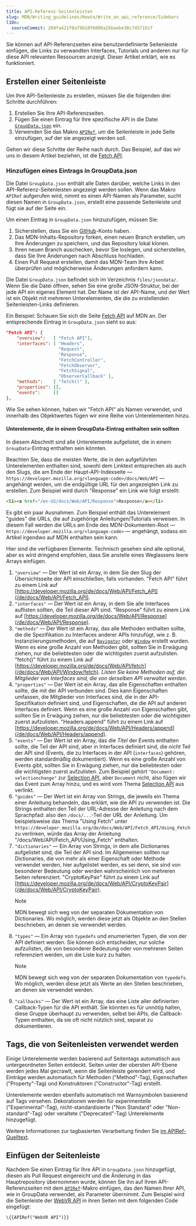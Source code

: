 ```yaml
---
title: API-Referenz-Seitenleisten
slug: MDN/Writing_guidelines/Howto/Write_an_api_reference/Sidebars
l10n:
  sourceCommit: 269fa421f0a79b18f6000a26baebe30c74571b1f
---
```


Sie können auf API-Referenzseiten eine benutzerdefinierte Seitenleiste einfügen, die Links zu verwandten Interfaces, Tutorials und anderen nur für diese API relevanten Ressourcen anzeigt.
Dieser Artikel erklärt, wie es funktioniert.

## Erstellen einer Seitenleiste

Um Ihre API-Seitenleiste zu erstellen, müssen Sie die folgenden drei Schritte durchführen:

1. Erstellen Sie Ihre API-Referenzseiten.
2. Fügen Sie einen Eintrag für Ihre spezifische API in die Datei [`GroupData.json`](https://github.com/mdn/content/blob/main/files/jsondata/GroupData.json) ein.
3. Verwenden Sie das Makro [`APIRef`](https://github.com/mdn/rari-doc/src/templ/templs/api_list_specs.rs), um die Seitenleiste in jede Seite einzufügen, auf der sie angezeigt werden soll.

Gehen wir diese Schritte der Reihe nach durch.
Das Beispiel, auf das wir uns in diesem Artikel beziehen, ist die [Fetch API](/de/docs/Web/API/Fetch_API).

### Hinzufügen eines Eintrags in GroupData.json

Die Datei `GroupData.json` enthält alle Daten darüber, welche Links in den API-Referenz-Seitenleisten angezeigt werden sollen.
Wenn das Makro `APIRef` aufgerufen wird, nimmt es einen API-Namen als Parameter, sucht diesen Namen in `GroupData.json`, erstellt eine passende Seitenleiste und fügt sie auf der Seite ein.

Um einen Eintrag in `GroupData.json` hinzuzufügen, müssen Sie:

1. Sicherstellen, dass Sie ein [GitHub](https://github.com/)-Konto haben.
2. Das MDN-Inhalts-Repository forken, einen neuen Branch erstellen, um Ihre Änderungen zu speichern, und das Repository lokal klonen.
3. Ihren neuen Branch auschecken, bevor Sie loslegen, und sicherstellen, dass Sie Ihre Änderungen nach Abschluss hochladen.
4. Einen Pull Request erstellen, damit das MDN-Team Ihre Arbeit überprüfen und möglicherweise Änderungen anfordern kann.

Die Datei `GroupData.json` befindet sich im Verzeichnis `files/jsondata/`.
Wenn Sie die Datei öffnen, sehen Sie eine große JSON-Struktur, bei der jede API ein eigenes Element hat.
Der Name ist der API-Name, und der Wert ist ein Objekt mit mehreren Unterelementen, die die zu erstellenden Seitenleisten-Links definieren.

Ein Beispiel: Schauen Sie sich die Seite [Fetch API](/de/docs/Web/API/Fetch_API) auf MDN an.
Der entsprechende Eintrag in `GroupData.json` sieht so aus:

```json
"Fetch API": {
    "overview":   [ "Fetch API"],
    "interfaces": [ "Headers",
                    "Request",
                    "Response",
                    "FetchController",
                    "FetchObserver",
                    "FetchSignal",
                    "ObserverCallback" ],
    "methods":    [ "fetch()" ],
    "properties": [],
    "events":     []
},
```

Wie Sie sehen können, haben wir "Fetch API" als Namen verwendet, und innerhalb des Objektwertes fügen wir eine Reihe von Unterelementen hinzu.

#### Unterelemente, die in einem GroupData-Eintrag enthalten sein sollten

In diesem Abschnitt sind alle Unterelemente aufgelistet, die in einem `GroupData`-Eintrag enthalten sein könnten.

Beachten Sie, dass die meisten Werte, die in den aufgeführten Unterelementen enthalten sind, sowohl dem Linktext entsprechen als auch den Slugs, die am Ende der Haupt-API-Indexseite — `https://developer.mozilla.org/<language-code>/docs/Web/API` — angehängt werden, um die endgültige URL für den angezeigten Link zu erstellen.
Zum Beispiel wird durch "Response" ein Link wie folgt erstellt:

```html
<li><a href="/en-US/docs/Web/API/Response">Response</a></li>
```

Es gibt ein paar Ausnahmen.
Zum Beispiel enthält das Unterelement "guides" die URLs, die auf zugehörige Anleitungen/Tutorials verweisen.
In diesem Fall werden die URLs am Ende des MDN-Dokumenten-Root — `https://developer.mozilla.org/<language-code>` — angehängt, sodass ein Artikel irgendwo auf MDN enthalten sein kann.

Hier sind die verfügbaren Elemente.
Technisch gesehen sind alle optional, aber es wird dringend empfohlen, dass Sie anstelle eines Weglassens leere Arrays einfügen.

1. `"overview"` — Der Wert ist ein Array, in dem Sie den Slug der Übersichtsseite der API einschließen, falls vorhanden.
   "Fetch API" führt zu einem Link auf [https://developer.mozilla.org/de/docs/Web/API/Fetch_API](/de/docs/Web/API/Fetch_API).
2. `"interfaces"` — Der Wert ist ein Array, in dem Sie alle Interfaces auflisten sollten, die Teil dieser API sind.
   "Response" führt zu einem Link auf [https://developer.mozilla.org/de/docs/Web/API/Response](/de/docs/Web/API/Response).
3. `"methods"` — Der Wert ist ein Array, das alle Methoden enthalten sollte, die die Spezifikation zu Interfaces anderer APIs hinzufügt, wie z. B. Instanziierungsmethoden, die auf [`Navigator`](/de/docs/Web/API/Navigator) oder [`Window`](/de/docs/Web/API/Window) erstellt wurden.
   Wenn es eine große Anzahl von Methoden gibt, sollten Sie in Erwägung ziehen, nur die beliebtesten oder die wichtigsten zuerst aufzulisten.
   "fetch()" führt zu einem Link auf [https://developer.mozilla.org/de/docs/Web/API/fetch](/de/docs/Web/API/Window/fetch).
   _Listen Sie keine Methoden auf, die Mitglieder von Interfaces sind, die von derselben API verwaltet werden._
4. `"properties"` — Der Wert ist ein Array, das alle Eigenschaften enthalten sollte, die mit der API verbunden sind.
   Dies kann Eigenschaften umfassen, die Mitglieder von Interfaces sind, die in der API-Spezifikation definiert sind, und Eigenschaften, die die API auf anderen Interfaces definiert.
   Wenn es eine große Anzahl von Eigenschaften gibt, sollten Sie in Erwägung ziehen, nur die beliebtesten oder die wichtigsten zuerst aufzulisten.
   "Headers.append" führt zu einem Link auf [https://developer.mozilla.org/de/docs/Web/API/Headers/append](/de/docs/Web/API/Headers/append).
5. `"events"` — Der Wert ist ein Array, das die _Titel_ der Events enthalten sollte, die Teil der API sind, aber in Interfaces definiert sind, die _nicht_ Teil der API sind (Events, die zu Interfaces in der API (`interfaces`) gehören, werden standardmäßig dokumentiert).
   Wenn es eine große Anzahl von Events gibt, sollten Sie in Erwägung ziehen, nur die beliebtesten oder die wichtigsten zuerst aufzulisten.
   Zum Beispiel gehört `"Document: selectionchange"` zur [Selection API](/de/docs/Web/API/Selection_API), aber `Document` nicht, also fügen wir das Event zum Array hinzu, und es wird vom Thema [Selection API](/de/docs/Web/API/Selection_API) aus verlinkt.
6. `"guides"` — Der Wert ist ein Array von Strings, die jeweils ein Thema einer Anleitung behandeln, das erklärt, wie die API zu verwenden ist.
   Die Strings enthalten den Teil der URL-Adresse der Anleitung nach dem Sprachpfad: also den `/docs/...`-Teil der URL der Anleitung.
   Um beispielsweise das Thema "Using Fetch" unter `https://developer.mozilla.org/de/docs/Web/API/Fetch_API/Using_Fetch` zu verlinken, würde das Array der Anleitung "/docs/Web/API/Fetch_API/Using_Fetch" enthalten.
7. `"dictionaries"` — Ein Array von Strings, in dem alle Dictionaries aufgelistet sind, die Teil der API sind.
   Im Allgemeinen sollten nur Dictionaries, die von mehr als einer Eigenschaft oder Methode verwendet werden, hier aufgelistet werden, es sei denn, sie sind von besonderer Bedeutung oder werden wahrscheinlich von mehreren Seiten referenziert.
   "CryptoKeyPair" führt zu einem Link auf [https://developer.mozilla.org/de/docs/Web/API/CryptoKeyPair](/de/docs/Web/API/CryptoKeyPair).
   > [!NOTE]
   > MDN bewegt sich weg von der separaten Dokumentation von Dictionaries.
   > Wo möglich, werden diese jetzt als Objekte an den Stellen beschrieben, an denen sie verwendet werden.
8. `"types"` — Ein Array von `typedefs` und enumerierten Typen, die von der API definiert werden.
   Sie können sich entscheiden, nur solche aufzulisten, die von besonderer Bedeutung oder von mehreren Seiten referenziert werden, um die Liste kurz zu halten.
   > [!NOTE]
   > MDN bewegt sich weg von der separaten Dokumentation von `typedefs`.
   > Wo möglich, werden diese jetzt als Werte an den Stellen beschrieben, an denen sie verwendet werden.
9. `"callbacks"` — Der Wert ist ein Array, das eine Liste aller definierten Callback-Typen für die API enthält.
   Sie könnten es für unnötig halten, diese Gruppe überhaupt zu verwenden, selbst bei APIs, die Callback-Typen enthalten, da sie oft nicht nützlich sind, separat zu dokumentieren.

## Tags, die von Seitenleisten verwendet werden

Einige Unterelemente werden basierend auf Seitentags automatisch aus untergeordneten Seiten entdeckt.
Seiten unter der obersten API-Ebene werden jedes Mal gecrawlt, wenn die Seitenleiste gerendert wird, und Einträge werden automatisch für Methoden ("Method"-Tag), Eigenschaften ("Property"-Tag) und Konstruktoren ("Constructor"-Tag) erstellt.

Unterelemente werden ebenfalls automatisch mit Warnsymbolen basierend auf Tags versehen.
Dekorationen werden für experimentelle ("Experimental"-Tag), nicht-standardisierte ("Non Standard" oder "Non-standard"-Tag) oder veraltete ("Deprecated"-Tag) Unterelemente hinzugefügt.

Weitere Informationen zur tagbasierten Verarbeitung finden Sie [im APIRef-Quelltext](https://github.com/mdn/rari-doc/src/templ/templs/api_list_specs.rs).

## Einfügen der Seitenleiste

Nachdem Sie einen Eintrag für Ihre API in `GroupData.json` hinzugefügt, diesen als Pull Request eingereicht und die Änderung in das Hauptrepository übernommen wurde, können Sie ihn auf Ihren API-Referenzseiten mit dem [`APIRef`](https://github.com/mdn/rari-doc/src/templ/templs/api_list_specs.rs)-Makro einfügen, das den Namen Ihrer API, wie in GroupData verwendet, als Parameter übernimmt.
Zum Beispiel wird die Seitenleiste der [WebVR API](/de/docs/Web/API/WebVR_API) in ihren Seiten mit dem folgenden Code eingefügt:

```plain
\{{APIRef("WebVR API")}}
```
